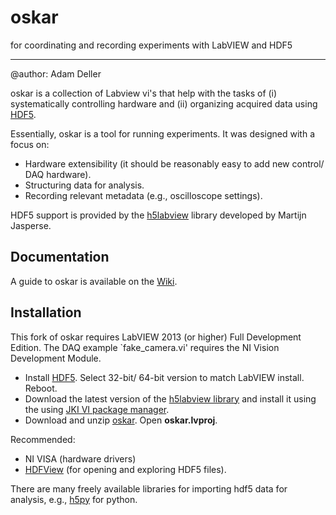 oskar
=======
for coordinating and recording experiments with LabVIEW and HDF5
****

@author: Adam Deller

oskar is a collection of Labview vi's that help with the tasks of (i) systematically controlling hardware and (ii) organizing acquired data using [HDF5](https://www.hdfgroup.org/why_hdf/ "https://www.hdfgroup.org/why_hdf/").  

Essentially, oskar is a tool for running experiments. It was designed with a focus on: 

 - Hardware extensibility (it should be reasonably easy to add new control/ DAQ hardware).
 - Structuring data for analysis.
 - Recording relevant metadata (e.g., oscilloscope settings).

HDF5 support is provided by the [h5labview](http://h5labview.sourceforge.net/) library developed by Martijn Jasperse.

## Documentation

A guide to oskar is available on the [Wiki](https://github.com/PositroniumSpectroscopy/oskar/wiki "Wiki").

## Installation

This fork of oskar requires LabVIEW 2013 (or higher) Full Development Edition.  The DAQ example `fake\_camera.vi' requires the NI Vision Development Module.

- Install [HDF5](https://www.hdfgroup.org/HDF5/release/obtain5.html). Select 32-bit/ 64-bit version to match LabVIEW install. Reboot.
- Download the latest version of the [h5labview library](http://h5labview.sourceforge.net/) and install it using the using [JKI VI package manager](http://vipm.jki.net/). 
- Download and unzip [oskar](https://github.com/PositroniumSpectroscopy/oskar). Open **oskar.lvproj**.

Recommended:

 - NI VISA (hardware drivers)
 - [HDFView](https://www.hdfgroup.org/products/java/hdfview/) (for opening and exploring HDF5 files).

There are many freely available libraries for importing hdf5 data for analysis, e.g., [h5py](http://www.h5py.org/) for python.
